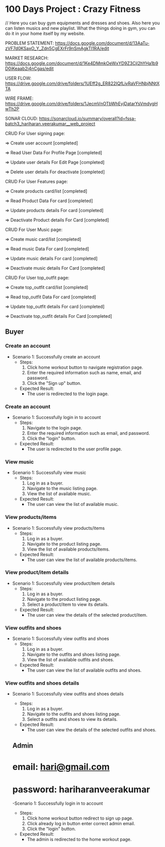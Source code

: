 # 100 Days Project : Crazy Fitness
//
Here you can buy gym equipments and dresses and shoes.
Also here you can listen musics and new playlist.
What the things doing in gym, you can do it in your home itself by my website.





PROBLEM STATEMENT: https://docs.google.com/document/d/13AaTu-zVF7d0KSaxO_Y_Zdn5CgEXrFr9nSmAgkTI1RA/edit



MARKET RESEARCH: https://docs.google.com/document/d/1Ke4DMmkOeWxYD9Z3Cjl2hYHa1b9D0iKeaab2i4nCgas/edit



USER FLOW: https://drive.google.com/drive/folders/1UEff2g_ER822IQfLivRaVFHNbjNNtXTA




WIRE FRAME: https://drive.google.com/drive/folders/1JecmVnOTbWhEyjDatarYsVmdygHwTh2P



SONAR CLOUD: https://sonarcloud.io/summary/overall?id=fssa-batch3_hariharan.veerakumar__web_project








CRUD For User signing page:



=> Create user account [completed]



=> Read User Data For Profile Page [completed]


=> Update user details For Edit Page [completed]



=> Delete user details For deactivate [completed]


CRUD For User Features page:



=> Create products card/list [completed]



=> Read Product Data For card [completed]




=> Update products details For card [completed]



=> Deactivate Product details For Card [completed]


CRUD For User Music page:



=> Create music card/list [completed]



=> Read music Data For card [completed]




=> Update music details For card [completed]



=> Deactivate music details For Card [completed]




CRUD For User top_outfit page:



=> Create top_outfit card/list [completed]



=> Read top_outfit Data For card [completed]




=> Update top_outfit details For card [completed]



=> Deactivate top_outfit details For Card [completed]  
  


  ## Buyer

 ### Create an account
- Scenario 1: Successfully create an account
    - Steps:
        1. Click home workout button to navigate registration page.
        2. Enter the required information such as name, email, and password.
        3. Click the "Sign up" button.
    - Expected Result:
        - The user is redirected to the login page.
       

### Create an account
- Scenario 1: Successfully login in to account
    - Steps:
        1. Navigate to the login page.
        2. Enter the required information such as email, and password.
        3. Click the "login" button.
    - Expected Result:
        - The user is redirected to the user profile page.


 ### View music
- Scenario 1: Successfully view music
    - Steps:
        1. Log in as a buyer.
        2. Navigate to the music listing page.
        3. View the list of available music.
    - Expected Result:
        - The user can view the list of available music.
        
### View products/items
- Scenario 1: Successfully view products/items
    - Steps:
        1. Log in as a buyer.
        2. Navigate to the product listing page.
        3. View the list of available products/items.
    - Expected Result:
        - The user can view the list of available products/items.

### View product/item details
- Scenario 1: Successfully view product/item details
    - Steps:
        1. Log in as a buyer.
        2. Navigate to the product listing page.
        3. Select a product/item to view its details.
    - Expected Result:
        - The user can view the details of the selected product/item.
        
### View outfits and shoes
- Scenario 1: Successfully view outfits and shoes
    - Steps:
        1. Log in as a buyer.
        2. Navigate to the outfits and shoes listing page.
        3. View the list of available outfits and shoes.
    - Expected Result:
        - The user can view the list of available outfits and shoes.

### View outfits and shoes details
- Scenario 1: Successfully view outfits and shoes details
    - Steps:
        1. Log in as a buyer.
        2. Navigate to the outfits and shoes listing page.
        3. Select a outfits and shoes to view its details.
    - Expected Result:
        - The user can view the details of the selected outfits and shoes.


  ## Admin
  # email: hari@gmail.com
  # password: hariharanveerakumar
   -Scenario 1: Successfully login in to account
    - Steps:
        1. Click home workout button redirect to sign up page.
        2. Click already log in button enter correct admin email.
        3. Click the "login" button.
    - Expected Result:
        - The admin is redirected to the home workout page.
                      
                      



